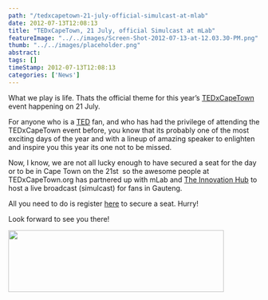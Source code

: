 ```yaml
---
path: "/tedxcapetown-21-july-official-simulcast-at-mlab" 
date: 2012-07-13T12:08:13 
title: "TEDxCapeTown, 21 July, official Simulcast at mLab" 
featureImage: "../../images/Screen-Shot-2012-07-13-at-12.03.30-PM.png"
thumb: "../../images/placeholder.png" 
abstract:  
tags: [] 
timeStamp: 2012-07-13T12:08:13 
categories: ['News'] 
---
```


<p>What we play is life. Thats the official theme for this year&#8217;s <a href="http://www.tedxcapetown.org">TEDxCapeTown</a> event happening on 21 July.</p>
<p>For anyone who is a <a href="http://www.ted.com">TED</a> fan, and who has had the privilege of attending the TEDxCapeTown event before, you know that its probably one of the most exciting days of the year and with a lineup of amazing speaker to enlighten and inspire you this year its one not to be missed.</p>
<p>Now, I know, we are not all lucky enough to have secured a seat for the day or to be in Cape Town on the 21st  so the awesome people at TEDxCapeTown.org has partnered up with mLab and <a href="http://www.theinnovationhub.com">The Innovation Hub</a> to host a live broadcast (simulcast) for fans in Gauteng.</p>
<p>All you need to do is register <a href="http://tedxcapetown.org/simulcast">here</a> to secure a seat. Hurry!</p>
<p>Look forward to see you there!</p>
<p><img class="aligncenter size-full wp-image-567" title="Screen Shot 2012-07-13 at 12.03.04 PM" src="http://mlab/wp-content/uploads/2012/07/Screen-Shot-2012-07-13-at-12.03.04-PM.png" alt="" width="432" height="124" srcset="https://mlab.co.za/wp-content/uploads/2012/07/Screen-Shot-2012-07-13-at-12.03.04-PM.png 432w, https://mlab.co.za/wp-content/uploads/2012/07/Screen-Shot-2012-07-13-at-12.03.04-PM-300x86.png 300w" sizes="(max-width: 432px) 100vw, 432px" /></p>
